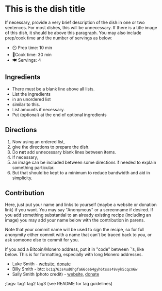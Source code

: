 # This is the dish title

If necessary, provide a very brief description of the dish in one or two sentences.
For most dishes, this will be unnecessary.
If there is a title image of this dish, it should be above this paragraph.
You may also include prep/cook time and the number of servings as below:

- ⏲️ Prep time: 10 min
- 🍳Cook time: 30 min
- 🍽️ Servings: 4

## Ingredients

- There must be a blank line above all lists.
- List the ingredients
- in an unordered list
- similar to this.
- List amounts if necessary.
- Put (optional) at the end of optional ingredients

## Directions

1. Now using an ordered list,
2. give the directions to prepare the dish.
3. Do **not** add unnecessary blank lines between items.
4. If necessary,
5. an image can be included between some directions if needed to explain something particular.
6. But that should be kept to a minimum to reduce bandwidth and aid in simplicity.

## Contribution

Here, just put your name and links to yourself (maybe a website or donation link) if you want.
You may say "Anonymous" or a screenname if desired.
If you add something substantial to an already existing recipe (including an image) you may add your name below with the contribution in parens.

Note that your commit name will be used to sign the recipe, so for full
anonymity either commit with a name that can't be traced back to you, or ask
someone else to commit for you.

If you add a Bitcoin/Monero address, put it in "code" between \`'s, like below. This is for formatting, especially with long Monero addresses.

- Luke Smith - [website](https://lukesmith.xyz), [donate](https://lukesmith.xyz/donate)
- Billy Smith - btc: `bc1q763s4ud0hgfa66ce64gyh6tsss49vyk5cqcm6w`
- Sally Smith (photo credit) - [website](https://lukesmith.xyz), [donate](https://lukesmith.xyz/donate)

;tags: tag1 tag2 tag3 (see README for tag guidelines)
